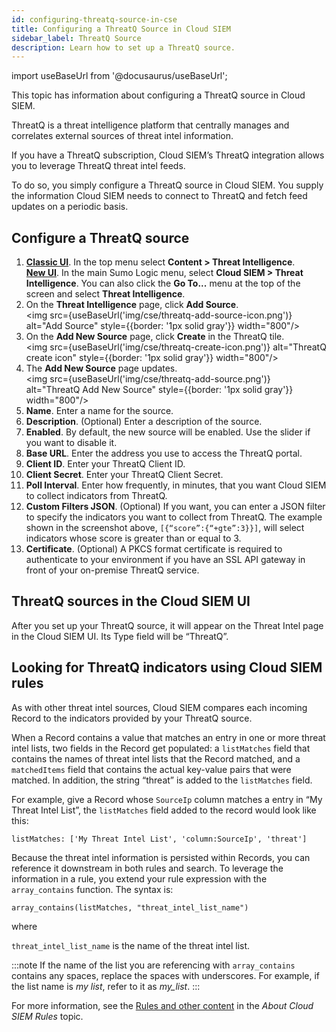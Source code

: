```yaml
---
id: configuring-threatq-source-in-cse
title: Configuring a ThreatQ Source in Cloud SIEM
sidebar_label: ThreatQ Source
description: Learn how to set up a ThreatQ source.
---
```


import useBaseUrl from '@docusaurus/useBaseUrl';

This topic has information about configuring a ThreatQ source in Cloud SIEM.

ThreatQ is a threat intelligence platform that centrally manages and correlates external sources of threat intel information. 

If you have a ThreatQ subscription, Cloud SIEM’s ThreatQ integration allows you to leverage ThreatQ threat intel feeds. 

To do so, you simply configure a ThreatQ source in Cloud SIEM. You supply the information Cloud SIEM needs to connect to ThreatQ and fetch feed updates on a periodic basis.

## Configure a ThreatQ source

1. [**Classic UI**](/docs/cse/introduction-to-cloud-siem/#classic-ui). In the top menu select **Content > Threat Intelligence**. <br/>[**New UI**](/docs/cse/introduction-to-cloud-siem/#new-ui). In the main Sumo Logic menu, select **Cloud SIEM > Threat Intelligence**. You can also click the **Go To...** menu at the top of the screen and select **Threat Intelligence**. 
1. On the **Threat Intelligence** page, click **Add Source**. <br/><img src={useBaseUrl('img/cse/threatq-add-source-icon.png')} alt="Add Source" style={{border: '1px solid gray'}} width="800"/>
1. On the **Add New Source** page, click **Create** in the ThreatQ tile. <br/><img src={useBaseUrl('img/cse/threatq-create-icon.png')} alt="ThreatQ create icon" style={{border: '1px solid gray'}} width="800"/>
1. The **Add New Source** page updates. <br/><img src={useBaseUrl('img/cse/threatq-add-source.png')} alt="ThreatQ Add New Source" style={{border: '1px solid gray'}} width="800"/>
1. **Name**. Enter a name for the source.
1. **Description**. (Optional) Enter a description of the source.
1. **Enabled**. By default, the new source will be enabled. Use the slider if you want to disable it.
1. **Base URL**. Enter the address you use to access the ThreatQ portal.
1. **Client ID**. Enter your ThreatQ Client ID.
1. **Client Secret**. Enter your ThreatQ Client Secret.
1. **Poll Interval**. Enter how frequently, in minutes, that you want Cloud SIEM to collect indicators from ThreatQ.
1. **Custom Filters JSON**. (Optional) If you want, you can enter a JSON filter to specify the indicators you want to collect from ThreatQ. The example shown in the screenshot above, `[{“score”:{“+gte”:3}}]`, will select indicators whose score is greater than or equal to 3.
1. **Certificate**. (Optional) A PKCS format certificate is required to authenticate to your environment if you have an SSL API gateway in front of your on-premise ThreatQ service.

## ThreatQ sources in the Cloud SIEM UI

After you set up your ThreatQ source, it will appear on the Threat Intel page in the Cloud SIEM UI. Its Type field will be “ThreatQ”.

## Looking for ThreatQ indicators using Cloud SIEM rules

As with other threat intel sources, Cloud SIEM compares each incoming Record to the indicators provided by your ThreatQ source. 

When a Record contains a value that matches an entry in one or more threat intel lists, two fields in the Record get populated: a `listMatches` field that contains the names of threat intel lists that the Record matched, and a `matchedItems` field that contains the actual key-value pairs that were matched. In addition, the string “threat” is added to the `listMatches` field.  

For example, give a Record whose `SourceIp` column matches a entry in “My Threat Intel List”, the `listMatches` field added to the record would look like this:

`listMatches: ['My Threat Intel List', 'column:SourceIp', 'threat']`

Because the threat intel information is persisted within Records, you can reference it downstream in both rules and search. To leverage the information in a rule, you extend your rule expression with the `array_contains` function. The syntax is:

`array_contains(listMatches, "threat_intel_list_name")`

where 

`threat_intel_list_name` is the name of the threat intel list.

:::note
If the name of the list you are referencing with `array_contains` contains any spaces, replace the spaces with underscores. For example, if the list name is *my list*, refer to it as *my_list*.
:::

For more information, see the [Rules and other content](/docs/cse/rules/about-cse-rules#rules-and-other-content) in the *About Cloud SIEM Rules* topic.  
 
